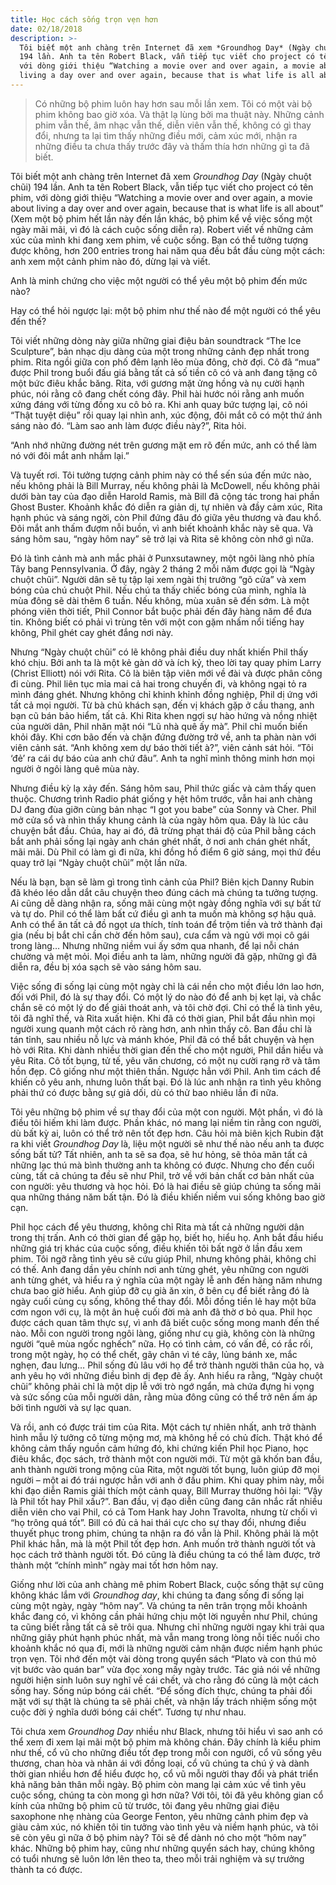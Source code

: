 ```yaml
---
title: Học cách sống trọn vẹn hơn
date: 02/18/2018
description: >-
  Tôi biết một anh chàng trên Internet đã xem *Groundhog Day* (Ngày chuột chũi)
  194 lần. Anh ta tên Robert Black, vẫn tiếp tục viết cho project có tên phim,
  với dòng giới thiệu “Watching a movie over and over again, a movie about
  living a day over and over again, because that is what life is all about”...
---
```


> Có những bộ phim luôn hay hơn sau mỗi lần xem. Tôi có một vài bộ phim không bao giờ xóa. Và thật lạ lùng bởi ma thuật này. Những cảnh phim vẫn thế, âm nhạc vẫn thế, diễn viên vẫn thế, không có gì thay đổi, nhưng ta lại tìm thấy những điều mới, cảm xúc mới, nhận ra những điều ta chưa thấy trước đây và thấm thía hơn những gì ta đã biết.

Tôi biết một anh chàng trên Internet đã xem *Groundhog Day* (Ngày chuột chũi) 194 lần. Anh ta tên Robert Black, vẫn tiếp tục viết cho project có tên phim, với dòng giới thiệu “Watching a movie over and over again, a movie about living a day over and over again, because that is what life is all about” (Xem một bộ phim hết lần này đến lần khác, bộ phim kể về việc sống một ngày mãi mãi, vì đó là cách cuộc sống diễn ra). Robert viết về những cảm xúc của mình khi đang xem phim, về cuộc sống. Bạn có thể tưởng tượng được không, hơn 200 entries trong hai năm qua đều bắt đầu cùng một cách: anh xem một cảnh phim nào đó, dừng lại và viết.

Anh là minh chứng cho việc một người có thể yêu một bộ phim đến mức nào?

Hay có thể hỏi ngược lại: một bộ phim như thế nào để một người có thể yêu đến thế?

Tôi viết những dòng này giữa những giai điệu bản soundtrack “The Ice Sculpture”, bản nhạc dịu dàng của một trong những cảnh đẹp nhất trong phim. Rita ngồi giữa con phố đêm lạnh lẽo mùa đông, chờ đợi. Cô đã “mua” được Phil trong buổi đấu giá bằng tất cả số tiền cô có và anh đang tặng cô một bức điêu khắc băng. Rita, với gương mặt ửng hồng và nụ cười hạnh phúc, nói rằng cô đang chết cóng đây. Phil hài hước nói rằng anh muốn xứng đáng với từng đồng xu cô bỏ ra. Khi anh quay bức tượng lại, cô nói “Thật tuyệt diệu” rồi quay lại nhìn anh, xúc động, đôi mắt cô có một thứ ánh sáng nào đó. “Làm sao anh làm được điều này?”, Rita hỏi.

“Anh nhớ những đường nét trên gương mặt em rõ đến mức, anh có thể làm nó với đôi mắt anh nhắm lại.”

Và tuyết rơi. Tôi tưởng tượng cảnh phim này có thể sến súa đến mức nào, nếu không phải là Bill Murray, nếu không phải là McDowell, nếu không phải dưới bàn tay của đạo diễn Harold Ramis, mà Bill đã cộng tác trong hai phần Ghost Buster. Khoảnh khắc đó diễn ra giản dị, tự nhiên và đầy cảm xúc, Rita hạnh phúc và sáng ngời, còn Phil đứng đâu đó giữa yêu thương và đau khổ. Đôi mắt anh thấm đượm nỗi buồn, vì anh biết khoảnh khắc này sẽ qua. Và sáng hôm sau, “ngày hôm nay” sẽ trở lại và Rita sẽ không còn nhớ gì nữa.

Đó là tình cảnh mà anh mắc phải ở Punxsutawney, một ngôi làng nhỏ phía Tây bang Pennsylvania. Ở đây, ngày 2 tháng 2 mỗi năm được gọi là “Ngày chuột chũi”. Người dân sẽ tụ tập lại xem ngài thị trưởng “gõ cửa” và xem bóng của chú chuột Phil. Nếu chú ta thấy chiếc bóng của mình, nghĩa là mùa đông sẽ dài thêm 6 tuần. Nếu không, mùa xuân sẽ đến sớm. Là một phóng viên thời tiết, Phil Connor bắt buộc phải đến đây hàng năm để đưa tin. Không biết có phải vì trùng tên với một con gặm nhấm nổi tiếng hay không, Phil ghét cay ghét đắng nơi này.

Nhưng “Ngày chuột chũi” có lẽ không phải điều duy nhất khiến Phil thấy khó chịu. Bởi anh ta là một kẻ gàn dở và ích kỷ, theo lời tay quay phim Larry (Christ Elliott) nói với Rita. Cô là biên tập viên mới về đài và được phân công đi cùng. Phil liên tục mỉa mai cả hai trong chuyến đi, và không ngại tỏ ra mình đáng ghét. Nhưng không chỉ khinh khỉnh đồng nghiệp, Phil dị ứng với tất cả mọi người. Từ bà chủ khách sạn, đến vị khách gặp ở cầu thang, anh bạn cũ bán bảo hiểm, tất cả. Khi Rita khen ngợi sự hào hứng và nồng nhiệt của người dân, Phil nhăn mặt nói “Lũ nhà quê ấy mà”. Phil chỉ muốn biến khỏi đây. Khi cơn bão đến và chặn đứng đường trở về, anh ta phàn nàn với viên cảnh sát. “Anh không xem dự báo thời tiết à?”, viên cảnh sát hỏi. “Tôi ‘đẻ’ ra cái dự báo của anh chứ đâu”. Anh ta nghĩ mình thông minh hơn mọi người ở ngôi làng quê mùa này.

Nhưng điều kỳ lạ xảy đến. Sáng hôm sau, Phil thức giấc và cảm thấy quen thuộc. Chương trình Radio phát giống y hệt hôm trước, vẫn hai anh chàng DJ đang đùa giỡn cùng bản nhạc “I got you babe” của Sonny và Cher. Phil mở cửa sổ và nhìn thấy khung cảnh là của ngày hôm qua. Đây là lúc câu chuyện bắt đầu. Chúa, hay ai đó, đã trừng phạt thái độ của Phil bằng cách bắt anh phải sống lại ngày anh chán ghét nhất, ở nơi anh chán ghét nhất, mãi mãi. Dù Phil có làm gì đi nữa, khi đồng hồ điểm 6 giờ sáng, mọi thứ đều quay trở lại “Ngày chuột chũi” một lần nữa.

Nếu là bạn, bạn sẽ làm gì trong tình cảnh của Phil? Biên kịch Danny Rubin đã khéo léo dẫn dắt câu chuyện theo đúng cách mà chúng ta tưởng tượng. Ai cũng dễ dàng nhận ra, sống mãi cùng một ngày đồng nghĩa với sự bất tử và tự do. Phil có thể làm bất cứ điều gì anh ta muốn mà không sợ hậu quả. Anh có thể ăn tất cả đồ ngọt ưa thích, tính toán để trộm tiền và trở thành đại gia (nếu bị bắt chỉ cần chờ đến hôm sau), cưa cẩm và ngủ với mọi cô gái trong làng… Nhưng những niềm vui ấy sớm qua nhanh, để lại nỗi chán chường và mệt mỏi. Mọi điều anh ta làm, những người đã gặp, những gì đã diễn ra, đều bị xóa sạch sẽ vào sáng hôm sau.

Việc sống đi sống lại cùng một ngày chỉ là cái nền cho một điều lớn lao hơn, đối với Phil, đó là sự thay đổi. Có một lý do nào đó để anh bị kẹt lại, và chắc chắn sẽ có một lý do để giải thoát anh, và tôi chờ đợi. Chỉ có thể là tình yêu, tôi đã nghĩ thế, và Rita xuất hiện. Khi đã có thời gian, Phil bắt đầu nhìn mọi người xung quanh một cách rõ ràng hơn, anh nhìn thấy cô. Ban đầu chỉ là tán tỉnh, sau nhiều nỗ lực và mánh khóe, Phil đã có thể bắt chuyện và hẹn hò với Rita. Khi dành nhiều thời gian đến thế cho một người, Phil dần hiểu và yêu Rita. Cô tốt bụng, tử tế, yêu văn chương, có một nụ cười rạng rỡ và tâm hồn đẹp. Cô giống như một thiên thần. Ngược hẳn với Phil. Anh tìm cách để khiến cô yêu anh, nhưng luôn thất bại. Đó là lúc anh nhận ra tình yêu không phải thứ có được bằng sự giả dối, dù có thử bao nhiêu lần đi nữa.

Tôi yêu những bộ phim về sự thay đổi của một con người. Một phần, vì đó là điều tôi hiếm khi làm được. Phần khác, nó mang lại niềm tin rằng con người, dù bất kỳ ai, luôn có thể trở nên tốt đẹp hơn. Câu hỏi mà biên kịch Rubin đặt ra khi viết *Groundhog Day* là, liệu một người sẽ như thế nào nếu anh ta được sống bất tử? Tất nhiên, anh ta sẽ sa đọa, sẽ hư hỏng, sẽ thỏa mãn tất cả những lạc thú mà bình thường anh ta không có được. Nhưng cho đến cuối cùng, tất cả chúng ta đều sẽ như Phil, trở về với bản chất cơ bản nhất của con người: yêu thương và học hỏi. Đó là hai điều sẽ giúp chúng ta sống mãi qua những tháng năm bất tận. Đó là điều khiến niềm vui sống không bao giờ cạn.

Phil học cách để yêu thương, không chỉ Rita mà tất cả những người dân trong thị trấn. Anh có thời gian để gặp họ, biết họ, hiểu họ. Anh bắt đầu hiểu những giá trị khác của cuộc sống, điều khiến tôi bất ngờ ở lần đầu xem phim. Tôi ngỡ rằng tình yêu sẽ cứu giúp Phil, nhưng không phải, không chỉ có thế. Anh đang dần yêu chính nơi anh từng ghét, yêu những con người anh từng ghét, và hiểu ra ý nghĩa của một ngày lễ anh đến hàng năm nhưng chưa bao giờ hiểu. Anh giúp đỡ cụ già ăn xin, ở bên cụ để biết rằng đó là ngày cuối cùng cụ sống, không thể thay đổi. Mỗi đồng tiền lẻ hay một bữa cơm ngon với cụ, là một ân huệ cuối đời mà anh đã thờ ơ bỏ qua. Phil học được cách quan tâm thực sự, vì anh đã biết cuộc sống mong manh đến thế nào. Mỗi con người trong ngôi làng, giống như cụ già, không còn là những người “quê mùa ngốc nghếch” nữa. Họ có tình cảm, có vấn đề, có rắc rối, trong một ngày, họ có thể chết, gãy chân vì té cây, lủng bánh xe, mắc nghẹn, đau lưng… Phil sống đủ lâu với họ để trở thành người thân của họ, và anh yêu họ với những điều bình dị đẹp đẽ ấy. Anh hiểu ra rằng, “Ngày chuột chũi” không phải chỉ là một dịp lễ với trò ngớ ngẩn, mà chứa đựng hi vọng và sức sống của mỗi người dân, rằng mùa đông cũng có thể trở nên ấm áp bởi tình người và sự lạc quan.

Và rồi, anh có được trái tim của Rita. Một cách tự nhiên nhất, anh trở thành hình mẫu lý tưởng cô từng mộng mơ, mà không hề có chủ đích. Thật khó để không cảm thấy nguồn cảm hứng đó, khi chứng kiến Phil học Piano, học điêu khắc, đọc sách, trở thành một con người mới. Từ một gã khốn ban đầu, anh thành người trong mộng của Rita, một người tốt bụng, luôn giúp đỡ mọi người – một ai đó trái ngược hẳn với anh ở đầu phim. Khi quay phim này, mỗi khi đạo diễn Ramis giải thích một cảnh quay, Bill Murray thường hỏi lại: “Vậy là Phil tốt hay Phil xấu?”. Ban đầu, vị đạo diễn cũng đang cân nhắc rất nhiều diễn viên cho vai Phil, có cả Tom Hank hay John Travolta, nhưng từ chối vì “họ trông quá tốt”. Bill có đủ cả hai thái cực cho sự thay đổi, nhưng điều thuyết phục trong phim, chúng ta nhận ra đó vẫn là Phil. Không phải là một Phil khác hẳn, mà là một Phil tốt đẹp hơn. Anh muốn trở thành người tốt và học cách trở thành người tốt. Đó cũng là điều chúng ta có thể làm được, trở thành một “chính mình” ngày mai tốt hơn hôm nay.

Giống như lời của anh chàng mê phim Robert Black, cuộc sống thật sự cũng không khác lắm với *Groundhog day*, khi chúng ta đang sống đi sống lại cùng một ngày, ngày “hôm nay”. Và chúng ta nên trân trọng mỗi khoảnh khắc đang có, vì không cần phải hứng chịu một lời nguyền như Phil, chúng ta cũng biết rằng tất cả sẽ trôi qua. Nhưng chỉ những người ngay khi trải qua những giây phút hạnh phúc nhất, mà vẫn mang trong lòng nỗi tiếc nuối cho khoảnh khắc nó qua đi, mới là những người cảm nhận được niềm hạnh phúc trọn vẹn. Tôi nhớ đến một vài dòng trong quyển sách “Plato và con thú mỏ vịt bước vào quán bar” vừa đọc xong mấy ngày trước. Tác giả nói về những người hiện sinh luôn suy nghĩ về cái chết, và cho rằng đó cũng là một cách sống hay. Sống núp bóng cái chết. “Để sống đích thực, chúng ta phải đối mặt với sự thật là chúng ta sẽ phải chết, và nhận lấy trách nhiệm sống một cuộc đời ý nghĩa dưới bóng cái chết”. Tương tự như nhau.

Tôi chưa xem *Groundhog Day* nhiều như Black, nhưng tôi hiểu vì sao anh có thể xem đi xem lại mãi một bộ phim mà không chán. Đây chính là kiểu phim như thế, cổ vũ cho những điều tốt đẹp trong mỗi con người, cổ vũ sống yêu thương, chan hòa và nhân ái với đồng loại, cổ vũ chúng ta chú ý và dành thời gian nhiều hơn để hiểu được họ, cổ vũ mỗi người thay đổi và phát triển khả năng bản thân mỗi ngày. Bộ phim còn mang lại cảm xúc về tình yêu cuộc sống, chúng ta còn mong gì hơn nữa? Với tôi, tôi đã yêu không gian cổ kính của những bộ phim cũ từ trước, tôi đang yêu những giai điệu saxophone nhẹ nhàng của George Fenton, yêu những cảnh phim đẹp và giàu cảm xúc, nó khiến tôi tin tưởng vào tình yêu và niềm hạnh phúc, và tôi sẽ còn yêu gì nữa ở bộ phim này? Tôi sẽ để dành nó cho một “hôm nay” khác. Những bộ phim hay, cũng như những quyển sách hay, chúng không có tuổi nhưng sẽ luôn lớn lên theo ta, theo mỗi trải nghiệm và sự trưởng thành ta có được.
